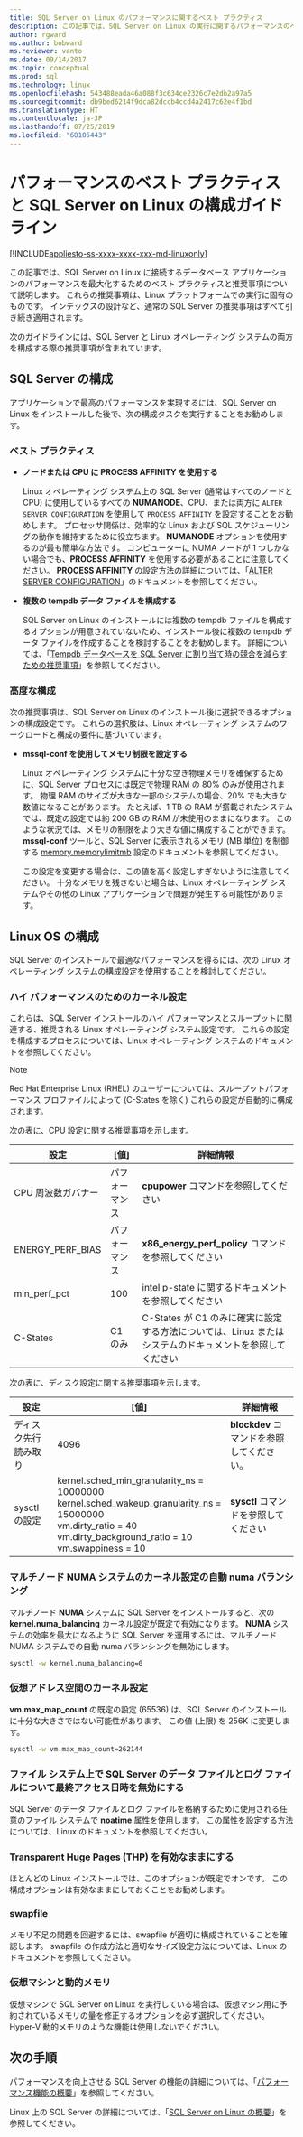 ```yaml
---
title: SQL Server on Linux のパフォーマンスに関するベスト プラクティス
description: この記事では、SQL Server on Linux の実行に関するパフォーマンスのベスト プラクティスとガイドラインを提供します。
author: rgward
ms.author: bobward
ms.reviewer: vanto
ms.date: 09/14/2017
ms.topic: conceptual
ms.prod: sql
ms.technology: linux
ms.openlocfilehash: 543488eada46a088f3c634ce2326c7e2db2a97a5
ms.sourcegitcommit: db9bed6214f9dca82dccb4ccd4a2417c62e4f1bd
ms.translationtype: HT
ms.contentlocale: ja-JP
ms.lasthandoff: 07/25/2019
ms.locfileid: "68105443"
---
```

# <a name="performance-best-practices-and-configuration-guidelines-for-sql-server-on-linux"></a>パフォーマンスのベスト プラクティスと SQL Server on Linux の構成ガイドライン

[!INCLUDE[appliesto-ss-xxxx-xxxx-xxx-md-linuxonly](../includes/appliesto-ss-xxxx-xxxx-xxx-md-linuxonly.md)]

この記事では、SQL Server on Linux に接続するデータベース アプリケーションのパフォーマンスを最大化するためのベスト プラクティスと推奨事項について説明します。 これらの推奨事項は、Linux プラットフォームでの実行に固有のものです。 インデックスの設計など、通常の SQL Server の推奨事項はすべて引き続き適用されます。

次のガイドラインには、SQL Server と Linux オペレーティング システムの両方を構成する際の推奨事項が含まれています。

## <a name="sql-server-configuration"></a>SQL Server の構成

アプリケーションで最高のパフォーマンスを実現するには、SQL Server on Linux をインストールした後で、次の構成タスクを実行することをお勧めします。

### <a name="best-practices"></a>ベスト プラクティス

- **ノードまたは CPU に PROCESS AFFINITY を使用する**

   Linux オペレーティング システム上の SQL Server (通常はすべてのノードと CPU) に使用しているすべての **NUMANODE**、CPU、または両方に `ALTER SERVER CONFIGURATION` を使用して `PROCESS AFFINITY` を設定することをお勧めします。 プロセッサ関係は、効率的な Linux および SQL スケジューリングの動作を維持するために役立ちます。 **NUMANODE** オプションを使用するのが最も簡単な方法です。 コンピューターに NUMA ノードが 1 つしかない場合でも、**PROCESS AFFINITY** を使用する必要があることに注意してください。  **PROCESS AFFINITY** の設定方法の詳細については、「[ALTER SERVER CONFIGURATION](../t-sql/statements/alter-server-configuration-transact-sql.md)」のドキュメントを参照してください。

- **複数の tempdb データ ファイルを構成する**

   SQL Server on Linux のインストールには複数の tempdb ファイルを構成するオプションが用意されていないため、インストール後に複数の tempdb データ ファイルを作成することを検討することをお勧めします。 詳細については、「[Tempdb データベースを SQL Server に割り当て時の競合を減らすための推奨事項](https://support.microsoft.com/help/2154845/recommendations-to-reduce-allocation-contention-in-sql-server-tempdb-d)」を参照してください。

### <a name="advanced-configuration"></a>高度な構成

次の推奨事項は、SQL Server on Linux のインストール後に選択できるオプションの構成設定です。 これらの選択肢は、Linux オペレーティング システムのワークロードと構成の要件に基づいています。

- **mssql-conf を使用してメモリ制限を設定する**

   Linux オペレーティング システムに十分な空き物理メモリを確保するために、SQL Server プロセスには既定で物理 RAM の 80% のみが使用されます。 物理 RAM のサイズが大きな一部のシステムの場合、20% でも大きな数値になることがあります。 たとえば、1 TB の RAM が搭載されたシステムでは、既定の設定では約 200 GB の RAM が未使用のままになります。 このような状況では、メモリの制限をより大きな値に構成することができます。 **mssql-conf** ツールと、SQL Server に表示されるメモリ (MB 単位) を制御する [memory.memorylimitmb](sql-server-linux-configure-mssql-conf.md#memorylimit) 設定のドキュメントを参照してください。

   この設定を変更する場合は、この値を高く設定しすぎないように注意してください。 十分なメモリを残さないと場合は、Linux オペレーティング システムやその他の Linux アプリケーションで問題が発生する可能性があります。

## <a name="linux-os-configuration"></a>Linux OS の構成

SQL Server のインストールで最適なパフォーマンスを得るには、次の Linux オペレーティング システムの構成設定を使用することを検討してください。

### <a name="kernel-settings-for-high-performance"></a>ハイ パフォーマンスのためのカーネル設定
これらは、SQL Server インストールのハイ パフォーマンスとスループットに関連する、推奨される Linux オペレーティング システム設定です。 これらの設定を構成するプロセスについては、Linux オペレーティング システムのドキュメントを参照してください。



> [!Note]
> Red Hat Enterprise Linux (RHEL) のユーザーについては、スループットパフォーマンス プロファイルによって (C-States を除く) これらの設定が自動的に構成されます。

次の表に、CPU 設定に関する推奨事項を示します。

| 設定 | [値] | 詳細情報 |
|---|---|---|
| CPU 周波数ガバナー | パフォーマンス | **cpupower** コマンドを参照してください |
| ENERGY_PERF_BIAS | パフォーマンス | **x86_energy_perf_policy** コマンドを参照してください |
| min_perf_pct | 100 | intel p-state に関するドキュメントを参照してください |
| C-States | C1 のみ | C-States が C1 のみに確実に設定する方法については、Linux またはシステムのドキュメントを参照してください |

次の表に、ディスク設定に関する推奨事項を示します。

| 設定 | [値] | 詳細情報 |
|---|---|---|
| ディスク先行読み取り | 4096 | **blockdev** コマンドを参照してください。 |
| sysctl の設定 | kernel.sched_min_granularity_ns = 10000000<br/>kernel.sched_wakeup_granularity_ns = 15000000<br/>vm.dirty_ratio = 40<br/>vm.dirty_background_ratio = 10<br/>vm.swappiness = 10 | **sysctl** コマンドを参照してください |

### <a name="kernel-setting-auto-numa-balancing-for-multi-node-numa-systems"></a>マルチノード NUMA システムのカーネル設定の自動 numa バランシング

マルチノード **NUMA** システムに SQL Server をインストールすると、次の **kernel.numa_balancing** カーネル設定が既定で有効になります。 **NUMA** システムの効率を最大になるように SQL Server を運用するには、マルチノード NUMA システムでの自動 numa バランシングを無効にします。

```bash
sysctl -w kernel.numa_balancing=0
```

### <a name="kernel-settings-for-virtual-address-space"></a>仮想アドレス空間のカーネル設定

**vm.max_map_count** の既定の設定 (65536) は、SQL Server のインストールに十分な大きさではない可能性があります。 この値 (上限) を 256K に変更します。

```bash
sysctl -w vm.max_map_count=262144
```

### <a name="disable-last-accessed-datetime-on-file-systems-for-sql-server-data-and-log-files"></a>ファイル システム上で SQL Server のデータ ファイルとログ ファイルについて最終アクセス日時を無効にする

SQL Server のデータ ファイルとログ ファイルを格納するために使用される任意のファイル システムで **noatime** 属性を使用します。 この属性を設定する方法については、Linux のドキュメントを参照してください。

### <a name="leave-transparent-huge-pages-thp-enabled"></a>Transparent Huge Pages (THP) を有効なままにする

ほとんどの Linux インストールでは、このオプションが既定でオンです。 この構成オプションは有効なままにしておくことをお勧めします。

### <a name="swapfile"></a>swapfile

メモリ不足の問題を回避するには、swapfile が適切に構成されていることを確認します。 swapfile の作成方法と適切なサイズ設定方法については、Linux のドキュメントを参照してください。

### <a name="virtual-machines-and-dynamic-memory"></a>仮想マシンと動的メモリ

仮想マシンで SQL Server on Linux を実行している場合は、仮想マシン用に予約されているメモリの量を修正するオプションを必ず選択してください。 Hyper-V 動的メモリのような機能は使用しないでください。

## <a name="next-steps"></a>次の手順

パフォーマンスを向上させる SQL Server の機能の詳細については、「[パフォーマンス機能の概要](sql-server-linux-performance-get-started.md)」を参照してください。

Linux 上の SQL Server の詳細については、「[SQL Server on Linux の概要](sql-server-linux-overview.md)」を参照してください。
